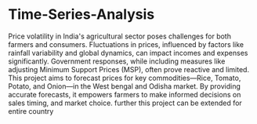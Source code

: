# Time-Series-Analysis
Price volatility in India's agricultural sector poses challenges for both farmers and consumers. Fluctuations in prices, influenced by factors like rainfall variability and global dynamics, can impact incomes and expenses significantly. Government responses, while including measures like adjusting Minimum Support Prices (MSP), often prove reactive and limited. 
This project aims to forecast prices for key commodities—Rice, Tomato, Potato, and Onion—in the West bengal and Odisha market. By providing accurate forecasts, it empowers farmers to make informed decisions on sales timing, and market choice. further this project can be extended for entire country 
